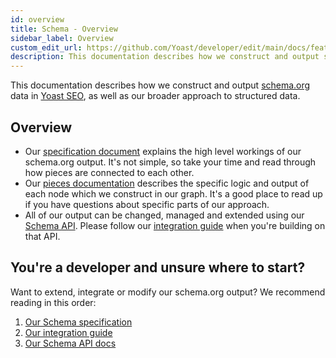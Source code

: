 ```yaml
---
id: overview
title: Schema - Overview
sidebar_label: Overview
custom_edit_url: https://github.com/Yoast/developer/edit/main/docs/features/schema/overview.md
description: This documentation describes how we construct and output schema.org data in the Yoast SEO plugin(s).
---
```

This documentation describes how we construct and output [schema.org](http://schema.org/) data in [Yoast SEO](https://yoast.com/wordpress/plugins/seo/), as well as our broader approach to structured data.

## Overview
* Our [specification document](functional-specification.md) explains the high level workings of our schema.org output. It's not simple, so take your time and read through how pieces are connected to each other.
* Our [pieces documentation](pieces.md) describes the specific logic and output of each node which we construct in our graph. It's a good place to read up if you have questions about specific parts of our approach.
* All of our output can be changed, managed and extended using our [Schema API](api.md). Please follow our [integration guide](integration-guidelines.md) when you're building on that API.

## You're a developer and unsure where to start?
Want to extend, integrate or modify our schema.org output? We recommend reading in this order:

1. [Our Schema specification](functional-specification.md)
2. [Our integration guide](integration-guidelines.md)
3. [Our Schema API docs](api.md)
